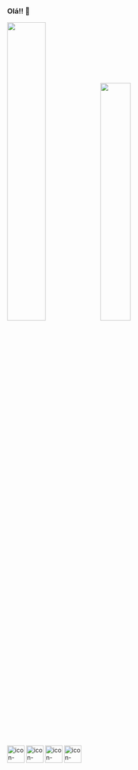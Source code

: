 ### Olá!! 👋
<div>
  <picture>
    <source
      srcset="https://github-readme-stats.vercel.app/api?username=marilisa-saldanha&theme=aura_dark&show_icons=true&border_radius=18"
      media="(prefers-color-scheme: light), (prefers-color-scheme: no-preference)"
    />
    <img  width="42%" src="https://github-readme-stats.vercel.app/api?username=marilisa-saldanha&show_icons=true" />
  </picture>

  <picture>
    <source
      srcset="https://github-readme-stats.vercel.app/api/top-langs?username=marilisa-saldanha&theme=aura_dark&show_icons=true&border_radius=11&layout=compact"
      media="(prefers-color-scheme: light), (prefers-color-scheme: no-preference)"
    />
    <img  width="37.5%" src="https://github-readme-stats.vercel.app/api/top-langs?username=marilisa-saldanha"/>
  </picture>
</div>

##
<div style="display=inline_block">
  <img align="center" alt="icon-html height="30" width="40" src="https://cdn.jsdelivr.net/gh/devicons/devicon/icons/html5/html5-original.svg"/>
  <img align="center" alt="icon-html height="30" width="40" src="https://cdn.jsdelivr.net/gh/devicons/devicon/icons/css3/css3-original.svg"/>
  <img align="center" alt="icon-html height="30" width="40" src="https://cdn.jsdelivr.net/gh/devicons/devicon/icons/javascript/javascript-original.svg"/>
  <img align="center" alt="icon-html height="30" width="40" src="https://cdn.jsdelivr.net/gh/devicons/devicon/icons/sass/sass-original.svg" />   
</div>

##


